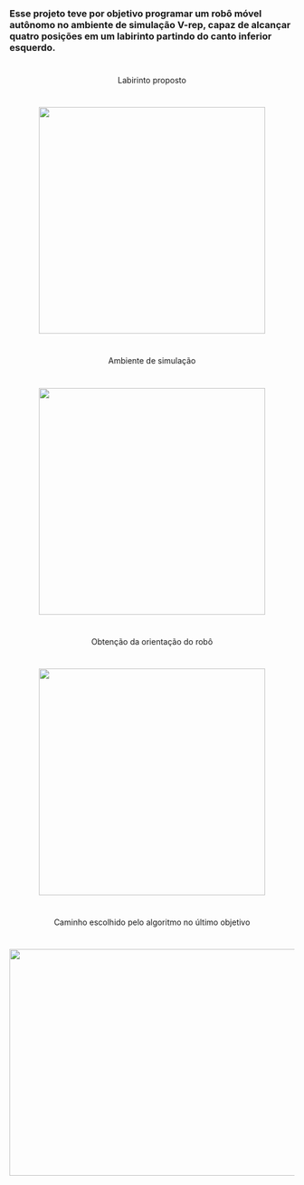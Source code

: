 ### Esse projeto teve por objetivo programar um robô móvel autônomo no ambiente de simulação V-rep, capaz de alcançar quatro posições em um labirinto partindo do canto inferior esquerdo.
# 
<p align="center">Labirinto proposto</p>
<h1 align="center"><img src="https://github.com/AlissonAnjosGit/Assets/blob/main/robotica-labirinto/img-1.png" width="400" height="400"></h1>

# 
<p align="center">Ambiente de simulação</p>
<h1 align="center"><img src="https://github.com/AlissonAnjosGit/Assets/blob/main/robotica-labirinto/img-2.png" width="400" height="400"></h1>

# 
<p align="center">Obtenção da orientação do robô</p>
<h1 align="center"><img src="https://github.com/AlissonAnjosGit/Assets/blob/main/robotica-labirinto/img-3.png" width="400" height="400"></h1>

# 
<p align="center">Caminho escolhido pelo algoritmo no último objetivo</p>
<h1 align="center"><img src="https://github.com/AlissonAnjosGit/Assets/blob/main/robotica-labirinto/img-4.png" width="600" height="400"></h1>
